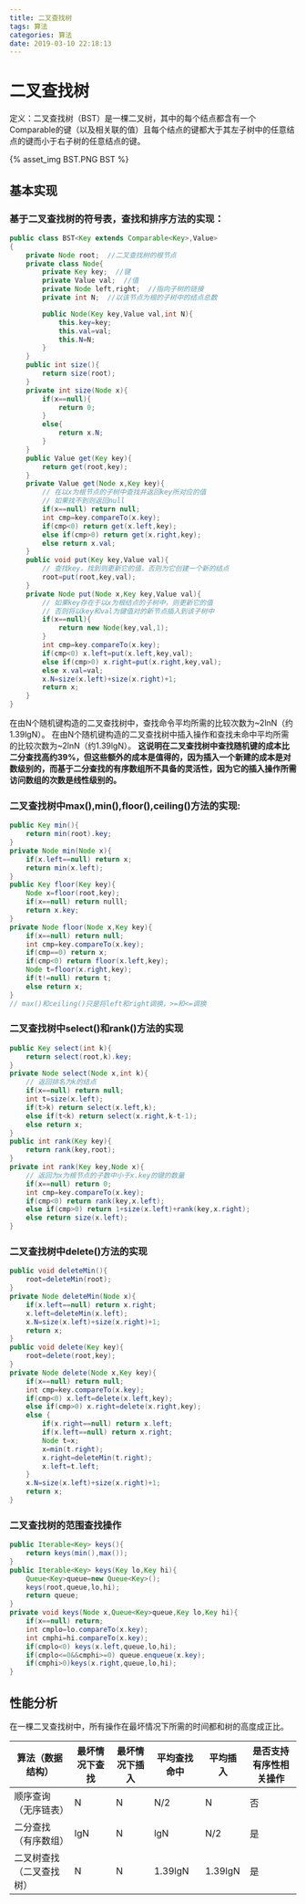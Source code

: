 ```yaml
---
title: 二叉查找树
tags: 算法
categories: 算法
date: 2019-03-10 22:18:13
---
```



# 二叉查找树

定义：二叉查找树（BST）是一棵二叉树，其中的每个结点都含有一个Comparable的键（以及相关联的值）且每个结点的键都大于其左子树中的任意结点的键而小于右子树的任意结点的键。

{% asset_img BST.PNG BST %}

## 基本实现

### 基于二叉查找树的符号表，查找和排序方法的实现：

```java
public class BST<Key extends Comparable<Key>,Value>
{
    private Node root;  //二叉查找树的根节点
    private class Node{
        private Key key;  //键
        private Value val;  //值
        private Node left,right;  //指向子树的链接
        private int N;  //以该节点为根的子树中的结点总数

        public Node(Key key,Value val,int N){
            this.key=key;
            this.val=val;
            this.N=N;
        }
    }
    public int size(){
        return size(root);
    }
    private int size(Node x){
        if(x==null){
            return 0;
        }
        else{
            return x.N;
        }
    }
    public Value get(Key key){
        return get(root,key);
    }
    private Value get(Node x,Key key){
        // 在以x为根节点的子树中查找并返回key所对应的值
        // 如果找不到则返回null
        if(x==null) return null;
        int cmp=key.compareTo(x.key);
        if(cmp<0) return get(x.left,key);
        else if(cmp>0) return get(x.right,key);
        else return x.val;
    }
    public void put(Key key,Value val){
        // 查找key，找到则更新它的值，否则为它创建一个新的结点
        root=put(root,key,val);
    }
    private Node put(Node x,Key key,Value val){
        // 如果key存在于以x为根结点的子树中，则更新它的值
        // 否则将以key和val为键值对的新节点插入到该子树中
        if(x==null){
            return new Node(key,val,1);
        }
        int cmp=key.compareTo(x.key);
        if(cmp<0) x.left=put(x.left,key,val);
        else if(cmp>0) x.right=put(x.right,key,val);
        else x.val=val;
        x.N=size(x.left)+size(x.right)+1;
        return x;
    }
}
```

在由N个随机键构造的二叉查找树中，查找命令平均所需的比较次数为~2lnN（约1.39lgN）。
在由N个随机键构造的二叉查找树中插入操作和查找未命中平均所需的比较次数为~2lnN（约1.39lgN）。
**这说明在二叉查找树中查找随机键的成本比二分查找高约39%，但这些额外的成本是值得的，因为插入一个新建的成本是对数级别的，而基于二分查找的有序数组所不具备的灵活性，因为它的插入操作所需访问数组的次数是线性级别的。**

### 二叉查找树中max(),min(),floor(),ceiling()方法的实现:

```java
public Key min(){
    return min(root).key;
}
private Node min(Node x){
    if(x.left==null) return x;
    return min(x.left);
}
public Key floor(Key key){
    Node x=floor(root,key);
    if(x==null) return nulll;
    return x.key;
}
private Node floor(Node x,Key key){
    if(x==null) return null;
    int cmp=key.compareTo(x.key);
    if(cmp==0) return x;
    if(cmp<0) return floor(x.left,key);
    Node t=floor(x.right,key);
    if(t!=null) return t;
    else return x;
}
// max()和ceiling()只是将left和right调换，>=和<=调换
```

### 二叉查找树中select()和rank()方法的实现

```java
public Key select(int k){
    return select(root,k).key;
}
private Node select(Node x,int k){
    // 返回排名为k的结点
    if(x==null) return null;
    int t=size(x.left);
    if(t>k) return select(x.left,k);
    else if(t<k) return select(x.right,k-t-1);
    else return x;
}
public int rank(Key key){
    return rank(key,root);
}
private int rank(Key key,Node x){
    // 返回为x为根节点的子数中小于x.key的键的数量
    if(x==null) return 0;
    int cmp=key.compareTo(x.key);
    if(cmp<0) return rank(key,x.left);
    else if(cmp>0) return 1+size(x.left)+rank(key,x.right);
    else return size(x.left);
}
```

### 二叉查找树中delete()方法的实现

```java
public void deleteMin(){
    root=deleteMin(root);
}
private Node deleteMin(Node x){
    if(x.left==null) return x.right;
    x.left=deleteMin(x.left);
    x.N=size(x.left)+size(x.right)+1;
    return x;
}
public void delete(Key key){
    root=delete(root,key);
}
private Node delete(Node x,Key key){
    if(x==null) return null;
    int cmp=key.compareTo(x.key);
    if(cmp<0) x.left=delete(x.left,key);
    else if(cmp>0) x.right=delete(x.right,key);
    else {
        if(x.right==null) return x.left;
        if(x.left==null) return x.right;
        Node t=x;
        x=min(t.right);
        x.right=deleteMin(t.right);
        x.left=t.left;
    }
    x.N=size(x.left)+size(x.right)+1;
    return x;
}
```

### 二叉查找树的范围查找操作

```java
public Iterable<Key> keys(){
    return keys(min(),max());
}
public Iterable<Key> keys(Key lo,Key hi){
    Queue<Key>queue=new Queue<Key>();
    keys(root,queue,lo,hi);
    return queue;
}
private void keys(Node x,Queue<Key>queue,Key lo,Key hi){
    if(x==null) return;
    int cmplo=lo.compareTo(x.key);
    int cmphi=hi.compareTo(x.key);
    if(cmplo<0) keys(x.left,queue,lo,hi);
    if(cmplo<=0&&cmphi>=0) queue.enqueue(x.key);
    if(cmphi>0)keys(x.right,queue,lo,hi);
}
```

## 性能分析

在一棵二叉查找树中，所有操作在最坏情况下所需的时间都和树的高度成正比。

|算法（数据结构）|最坏情况下查找|最坏情况下插入|平均查找命中|平均插入|是否支持有序性相关操作|
|---|---|---|---|---|---|
|顺序查询（无序链表）|N|N|N/2|N|否|
|二分查找（有序数组）|lgN|N|lgN|N/2|是|
|二叉树查找（二叉查找树）|N|N|1.39lgN|1.39lgN|是|